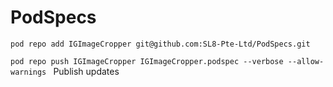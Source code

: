 # PodSpecs
```pod repo add IGImageCropper git@github.com:SL8-Pte-Ltd/PodSpecs.git  ```


```pod repo push IGImageCropper IGImageCropper.podspec --verbose --allow-warnings ``` Publish updates
